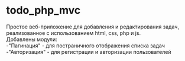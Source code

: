 # todo_php_mvc
Простое веб-приложение для добавления и редактирования задач, реализованное с использованием html, css, php и js.<br/>
Добавлены модули: <br/>
-"Пагинация" - для постраничного отображения списка задач <br/>
-"Авторизация" - для регистрации и авторизации пользователей <br/>
